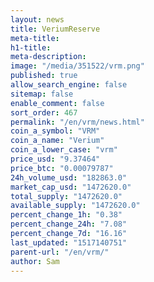 ```yaml
---
layout: news
title: VeriumReserve
meta-title: 
h1-title: 
meta-description: 
image: "/media/351522/vrm.png"
published: true
allow_search_engine: false
sitemap: false
enable_comment: false
sort_order: 467
permalink: "/en/vrm/news.html"
coin_a_symbol: "VRM"
coin_a_name: "Verium"
coin_a_lower_case: "vrm"
price_usd: "9.37464"
price_btc: "0.00079787"
24h_volume_usd: "182863.0"
market_cap_usd: "1472620.0"
total_supply: "1472620.0"
available_supply: "1472620.0"
percent_change_1h: "0.38"
percent_change_24h: "7.08"
percent_change_7d: "16.16"
last_updated: "1517140751"
parent-url: "/en/vrm/"
author: Sam
---
```


